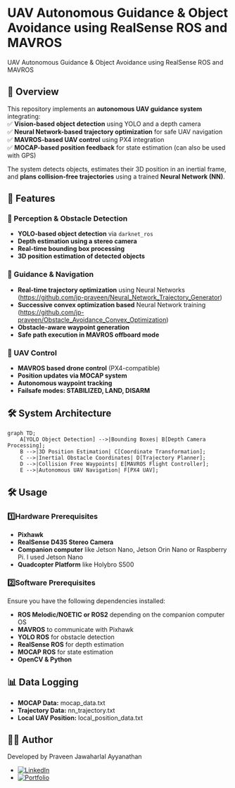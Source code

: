 # UAV Autonomous Guidance & Object Avoidance using RealSense ROS and MAVROS
UAV Autonomous Guidance &amp; Object Avoidance using RealSense ROS and MAVROS

## **🚀 Overview**  
This repository implements an **autonomous UAV guidance system** integrating:  
✅ **Vision-based object detection** using YOLO and a depth camera  
✅ **Neural Network-based trajectory optimization** for safe UAV navigation  
✅ **MAVROS-based UAV control** using PX4 integration  
✅ **MOCAP-based position feedback** for state estimation (can also be used with GPS)  

The system detects objects, estimates their 3D position in an inertial frame, and **plans collision-free trajectories** using a trained **Neural Network (NN)**.  

## **📌 Features**  
### **🔹 Perception & Obstacle Detection**
- **YOLO-based object detection** via `darknet_ros`  
- **Depth estimation using a stereo camera**  
- **Real-time bounding box processing**  
- **3D position estimation of detected objects**  

### **🔹 Guidance & Navigation**
- **Real-time trajectory optimization** using Neural Networks (https://github.com/jp-praveen/Neural_Network_Trajectory_Generator) 
- **Successive convex optimization based** Neural Network training (https://github.com/jp-praveen/Obstacle_Avoidance_Convex_Optimization)
- **Obstacle-aware waypoint generation**  
- **Safe path execution in MAVROS offboard mode**  

### **🔹 UAV Control**
- **MAVROS based drone control** (PX4-compatible)  
- **Position updates via MOCAP system**  
- **Autonomous waypoint tracking**  
- **Failsafe modes: STABILIZED, LAND, DISARM**  

## **🛠️ System Architecture**  
```mermaid
graph TD;
    A[YOLO Object Detection] -->|Bounding Boxes| B[Depth Camera Processing];
    B -->|3D Position Estimation| C[Coordinate Transformation];
    C -->|Inertial Obstacle Coordinates| D[Trajectory Planner];
    D -->|Collision Free Waypoints| E[MAVROS Flight Controller];
    E -->|Autonomous UAV Navigation| F[PX4 UAV];
```
## **🛠️ Usage**
### **1️⃣Hardware Prerequisites**
- **Pixhawk** 
- **RealSense D435 Stereo Camera** 
- **Companion computer** like Jetson Nano, Jetson Orin Nano or Raspberry Pi. I used Jetson Nano
- **Quadcopter Platform** like Holybro S500

### **2️⃣Software Prerequisites**
Ensure you have the following dependencies installed:
- **ROS Melodic/NOETIC or ROS2** depending on the companion computer OS
- **MAVROS** to communicate with Pixhawk
- **YOLO ROS** for obstacle detection
- **RealSense ROS** for depth estimation
- **MOCAP ROS** for state estimation
- **OpenCV & Python**

## **📊 Data Logging**
- **MOCAP Data:** mocap_data.txt
- **Trajectory Data:** nn_trajectory.txt
- **Local UAV Position:** local_position_data.txt

## **👨‍💻 Author**
Developed by Praveen Jawaharlal Ayyanathan
- [![LinkedIn](https://img.shields.io/badge/-LinkedIn-blue?style=flat&logo=linkedin&logoColor=white)](https://www.linkedin.com/in/praveen-jawahalal-ayyanathan/)  
- [![Portfolio](https://img.shields.io/badge/-Portfolio-green?style=flat&logo=internet-explorer&logoColor=white)](https://jp-praveen.github.io/)